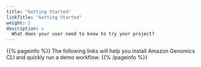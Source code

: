 ```yaml
---
title: "Getting Started"
linkTitle: "Getting Started"
weight: 2
description: >
  What does your user need to know to try your project?
---
```


{{% pageinfo %}}
The following links will help you install Amazon Genomics CLI and quickly run a demo workflow.
{{% /pageinfo %}}

